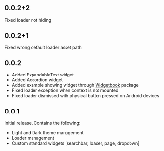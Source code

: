 ## 0.0.2+2
Fixed loader not hiding

## 0.0.2+1
Fixed wrong default loader asset path

## 0.0.2
* Added ExpandableText widget
* Added Accordion widget
* Added example showing widget through [Widgetbook](https://pub.dev/packages/widgetbook) package
* Fixed loader exception when context is not mounted
* Fixed loader dismissed with physical button pressed on Android devices

## 0.0.1

Initial release. Contains the following:
* Light and Dark theme management
* Loader management
* Custom standard widgets [searchbar, loader, page, dropdown]

